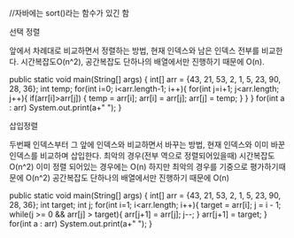 //자바에는 sort()라는 함수가 있긴 함

선택 정렬

앞에서 차례대로 비교하면서 정렬하는 방법, 현재 인덱스와 남은 인덱스 전부를 비교한다.
시간복잡도O(n^2), 공간복잡도 단하나의 배열에서만 진행하기 때문에 O(n).

public static void main(String[] args) {
int[] arr = {43, 21, 53, 2, 1, 5, 23, 90, 28, 36};
int temp;
for(int i=0; i<arr.length-1; i++){
for(int j=i+1; j<arr.length; j++){
if(arr[i]>arr[j]) {
temp = arr[i];
arr[i] = arr[j];
arr[j] = temp;
}
}
}
for(int a : arr)
System.out.print(a+" ");
}

삽입정렬

두번째 인덱스부터 그 앞에 인덱스와 비교하면서 바꾸는 방법, 현재 인덱스와 이미 바꾼 인덱스를
비교하며 삽입한다.
최악의 경우(전부 역으로 정렬되어있을때) 시간복잡도O(n^2)
이미 정렬 되어있는 경우에는 O(n) 하지만 최악의 경우를 기중으로 평가하기때문에 O(n^2)
공간복잡도 단하나의 배열에서만 진행하기 때문에 O(n)

public static void main(String[] args) {
int[] arr = {43, 21, 53, 2, 1, 5, 23, 90, 28, 36};
int target;
int j;
for(int i=1; i<arr.length; i++){
target = arr[i];
j = i - 1;
while(j >= 0 && arr[j] > target){
arr[j+1] = arr[j];
j--;
}
arr[j+1] = target;
}
for(int a : arr)
System.out.print(a+" ");
}
